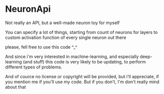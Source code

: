 # NeuronApi

Not really an API, but a well-made neuron toy for myself

You can specify a lot of things, starting from count of neurons for layers 
to custom activation function of every single neuron out there

please, fell free to use this code ^_^

And since i'm very interested in machine-learning, and especially deep-learning (and stuff)
this code is very likely to be updating, to perform different types of problems.

And of cource no license or copyright will be provided, but i'll appreciate, if you
mention me if you'll use my code.
But if you don't, I'm don't really mind about that
